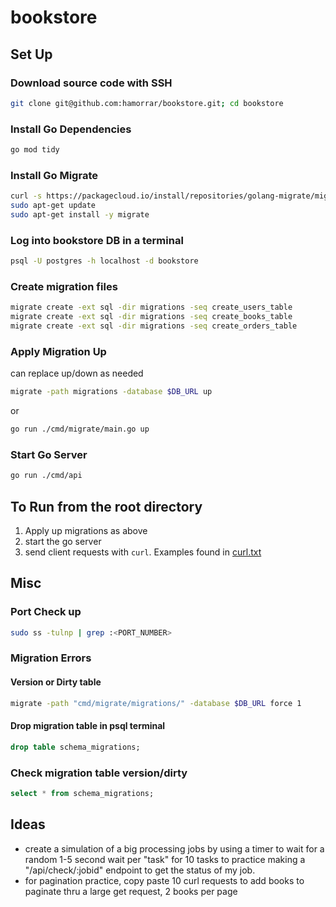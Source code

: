 # bookstore

## Set Up

### Download source code with SSH
```bash
git clone git@github.com:hamorrar/bookstore.git; cd bookstore
```

### Install Go Dependencies
```bash
go mod tidy
```

### Install Go Migrate
```bash
curl -s https://packagecloud.io/install/repositories/golang-migrate/migrate/script.deb.sh | sudo bash
sudo apt-get update
sudo apt-get install -y migrate
```

### Log into bookstore DB in a terminal
```bash
psql -U postgres -h localhost -d bookstore
```

### Create migration files
```bash
migrate create -ext sql -dir migrations -seq create_users_table
migrate create -ext sql -dir migrations -seq create_books_table
migrate create -ext sql -dir migrations -seq create_orders_table
```

### Apply Migration Up
can replace up/down as needed
```bash
migrate -path migrations -database $DB_URL up
```
or
```bash
go run ./cmd/migrate/main.go up
```

### Start Go Server
```bash
go run ./cmd/api
```

## To Run from the root directory
1. Apply up migrations as above
1. start the go server
1. send client requests with ``curl``. Examples found in [curl.txt](./curl.txt)

## Misc

### Port Check up
```bash
sudo ss -tulnp | grep :<PORT_NUMBER>
```

### Migration Errors
#### Version or Dirty table
```bash
migrate -path "cmd/migrate/migrations/" -database $DB_URL force 1
```

#### Drop migration table in psql terminal
```sql
drop table schema_migrations;
```

### Check migration table version/dirty
```sql
select * from schema_migrations;
```

## Ideas
- create a simulation of a big processing jobs by using a timer to wait for a random 1-5 second wait per "task" for 10 tasks to practice making a "/api/check/:jobid" endpoint to get the status of my job.
- for pagination practice, copy paste 10 curl requests to add books to paginate thru a large get request, 2 books per page